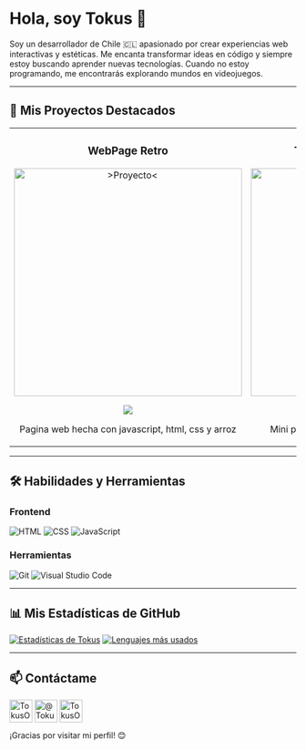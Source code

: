 <p align="center">
</p>

# Hola, soy Tokus 👋

Soy un desarrollador de Chile 🇨🇱 apasionado por crear experiencias web interactivas y estéticas. Me encanta transformar ideas en código y siempre estoy buscando aprender nuevas tecnologías. Cuando no estoy programando, me encontrarás explorando mundos en videojuegos.

---

## 🚀 Mis Proyectos Destacados


<table>
<tr>
<td width="50%">
<h3 align="center">WebPage Retro</h3>
<div align="center">
<a href="https://github.com/TokusOP/TokusOP.github.io" target="_blank"><img src="https://github.com/user-attachments/assets/a8bf6fcb-b6ff-48af-92ad-c9b1754a106d" width="400" alt=">Proyecto<"></a>
<p>
<a href="https://tokusop.github.io" target="_blank">
<img src="https://img.shields.io/badge/Ver%20Deploy-25D366?style=for-the-badge">
</a>
</p>
<p>Pagina web hecha con javascript, html, css y arroz</p>
</div>
</td>
<td width="50%">
<h3 align="center">Terminal Aestetic Pinterest</h3>
<div align="center">
<a href="https://github.com/TokusOP/Aestetic-terminal" target="_blank"><img src="https://github.com/user-attachments/assets/444c3e7f-3148-4b98-b037-c312819af60b" width="400" alt="Vista previa del proyecto 2"></a>
<p>
<a href="https://tokusop.github.io/Aestetic-terminal/" target="_blank">
<img src="https://img.shields.io/badge/Ver%20Deploy-25D366?style=for-the-badge">
</a>
</p>
<p>Mini pagina hecha con javascript, html y css</p>
</div>
</td>
</tr>
</table>

---

## 🛠️ Habilidades y Herramientas

### Frontend
![HTML](https://img.shields.io/badge/HTML5-E34F26?style=for-the-badge&logo=html5&logoColor=white)
![CSS](https://img.shields.io/badge/CSS3-1572B6?style=for-the-badge&logo=css3&logoColor=white)
![JavaScript](https://img.shields.io/badge/JavaScript-F7DF1E?style=for-the-badge&logo=javascript&logoColor=black)

### Herramientas
![Git](https://img.shields.io/badge/GIT-E44C30?style=for-the-badge&logo=git&logoColor=white)
![Visual Studio Code](https://img.shields.io/badge/Visual_Studio_Code-0078D4?style=for-the-badge&logo=visual%20studio%20code&logoColor=white)

---

## 📊 Mis Estadísticas de GitHub

[![Estadísticas de Tokus](https://github-readme-stats.vercel.app/api?username=TokusOP&show_icons=true&theme=tokyonight&hide_border=true&include_all_commits=true&count_private=true)](https://github.com/anuraghazra/github-readme-stats)
[![Lenguajes más usados](https://github-readme-stats.vercel.app/api/top-langs/?username=TokusOP&layout=compact&theme=tokyonight&hide_border=true)](https://github.com/anuraghazra/github-readme-stats)

---

## 📫 Contáctame

<p align="left">
<a href="https://github.com/TokusOP" target="_blank"><img align="center" src="https://cdn.jsdelivr.net/npm/simple-icons@3.0.1/icons/github.svg" alt="TokusOP" height="40" width="40" /></a>
<a href="https://youtube.com/@TokusOP" target="_blank"><img align="center" src="https://cdn.jsdelivr.net/npm/simple-icons@3.0.1/icons/youtube.svg" alt="@TokusOP" height="40" width="40" /></a>
<a href="https://steamcommunity.com/id/TokusOP" target="_blank"><img align="center" src="https://cdn.jsdelivr.net/npm/simple-icons@3.0.1/icons/steam.svg" alt="TokusOP" height="40" width="40" /></a>
</p>

¡Gracias por visitar mi perfil! 😊
